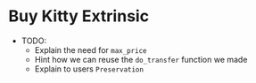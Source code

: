 # Buy Kitty Extrinsic

- TODO:
	- Explain the need for `max_price`
	- Hint how we can reuse the `do_transfer` function we made
	- Explain to users `Preservation`

